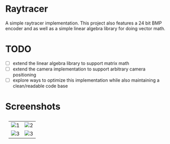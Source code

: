 # Raytracer

A simple raytracer implementation. This project also features a 24 bit BMP encoder and as well as a simple linear algebra library for doing vector math.

# TODO
- [ ] extend the linear algebra library to support matrix math
- [ ] extend the camera implementation to support arbitrary camera positioning
- [ ] explore ways to optimize this implementation while also maintaining a clean/readable code base

# Screenshots
<table style="padding:10px">
  <tr>
    <td><img src="https://i.imgur.com/hNpeien.png" alt="1"></td>
    <td><img src="https://i.imgur.com/1ZDu6Om.png" alt="2"></td>
  </tr>
  <tr>
    <td><img src="https://i.imgur.com/5Ej6sJk.png" alt="3"></td>
    <td><img src="https://i.imgur.com/g5UyF14.gif" alt="3"></td>
  </tr>
</table>
